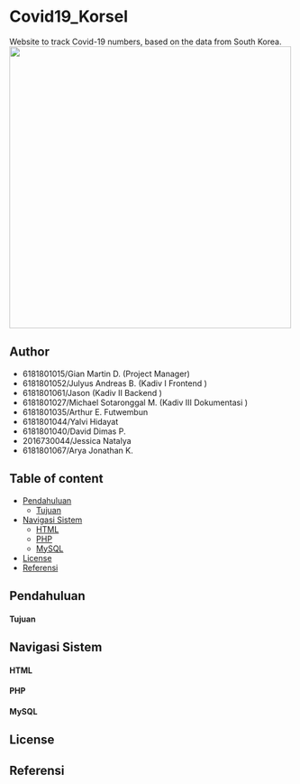 # Covid19_Korsel
Website to track Covid-19 numbers, based on the data from South Korea.
<br>
<img src="https://images.pexels.com/photos/3992933/pexels-photo-3992933.jpeg?cs=srgb&dl=pexels-cdc-3992933.jpg&fm=jpg" width="500">


## Author
- 6181801015/Gian Martin D. 		(Project Manager)
- 6181801052/Julyus Andreas B. 		(Kadiv I Frontend )
- 6181801061/Jason 					(Kadiv II Backend )
- 6181801027/Michael Sotaronggal M. (Kadiv III Dokumentasi )
- 6181801035/Arthur E. Futwembun 
- 6181801044/Yalvi Hidayat 
- 6181801040/David Dimas P. 
- 2016730044/Jessica Natalya
- 6181801067/Arya Jonathan K.

## Table of content
- [Pendahuluan](#Pendahuluan)
    - [Tujuan](#Tujuan)
- [Navigasi Sistem](#Navigasi)
    - [HTML](#HTML)
    - [PHP](#PHP)
    - [MySQL](#mySQL)
- [License](#license)
- [Referensi](#referensi)

## Pendahuluan

#### Tujuan

## Navigasi Sistem

#### HTML

#### PHP

#### MySQL

## License

## Referensi


